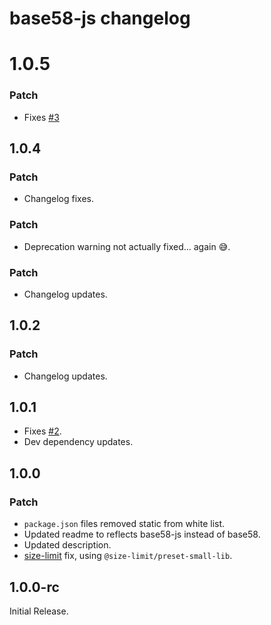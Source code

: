 # base58-js changelog

# 1.0.5

### Patch

- Fixes [#3](https://github.com/pur3miish/base58-js/issues/3)

## 1.0.4

### Patch

- Changelog fixes.

### Patch

- Deprecation warning not actually fixed... again 😅.

### Patch

- Changelog updates.

## 1.0.2

### Patch

- Changelog updates.

## 1.0.1

- Fixes [#2](https://github.com/pur3miish/base58-js/issues/2).
- Dev dependency updates.

## 1.0.0

### Patch

- `package.json` files removed static from white list.
- Updated readme to reflects base58-js instead of base58.
- Updated description.
- [size-limit](https://github.com/ai/size-limit#readme) fix, using `@size-limit/preset-small-lib`.

## 1.0.0-rc

Initial Release.
